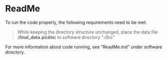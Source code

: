 # ReadMe



To run the code properly, the following requirements need to be met.

>While keeping the directory structure unchanged, place the data file (**final_data.pickle**) to software directory "./Src"

 For more information about code running, see "ReadMe.md" under software directory.

